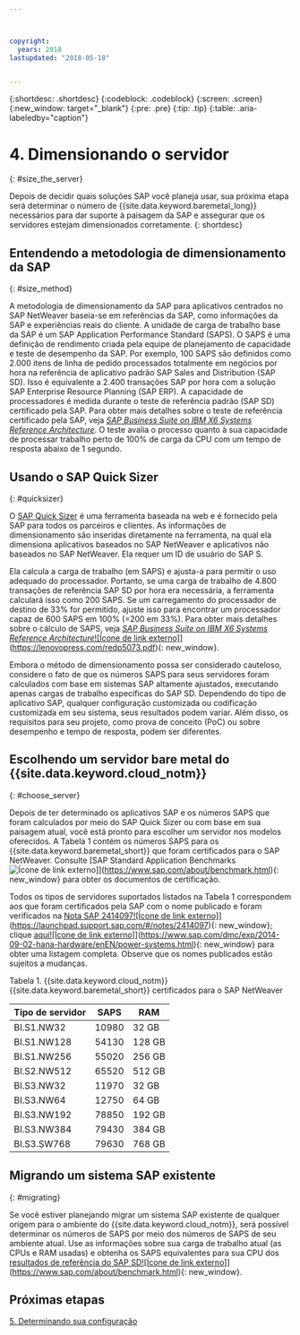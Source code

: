 ```yaml
---



copyright:
  years: 2018
lastupdated: "2018-05-18"


---
```


{:shortdesc: .shortdesc}
{:codeblock: .codeblock}
{:screen: .screen}
{:new_window: target="_blank"}
{:pre: .pre}
{:tip: .tip}
{:table: .aria-labeledby="caption"}


# 4. Dimensionando o servidor
{: #size_the_server}

Depois de decidir quais soluções SAP você planeja usar, sua próxima etapa será determinar o número de {{site.data.keyword.baremetal_long}} necessários para dar suporte à paisagem da SAP e assegurar que os servidores estejam dimensionados corretamente.
{: shortdesc}

## Entendendo a metodologia de dimensionamento da SAP
{: #size_method}

A metodologia de dimensionamento da SAP para aplicativos centrados no SAP NetWeaver baseia-se em referências da SAP, como informações da SAP e experiências reais do cliente. A unidade de carga de trabalho base da SAP é um SAP Application Performance Standard (SAPS). O SAPS é uma definição de rendimento criada pela equipe de planejamento de capacidade e teste de desempenho da SAP. Por exemplo, 100 SAPS são definidos como 2.000 itens de linha de pedido processados totalmente em negócios por hora na referência de aplicativo padrão SAP Sales and Distribution (SAP SD). Isso é equivalente a 2.400 transações SAP por hora com a solução SAP Enterprise Resource Planning (SAP ERP). A capacidade de processadores é medida durante o teste de referência padrão (SAP SD) certificado pela SAP. Para obter mais detalhes sobre o teste de referência certificado pela SAP, veja [*SAP Business Suite on IBM X6 Systems Reference Architecture*](https://lenovopress.com/redp5073.pdf). O teste avalia o processo quanto à sua capacidade de processar trabalho perto de 100% de carga da CPU com um tempo de resposta abaixo de 1 segundo.

## Usando o SAP Quick Sizer
{: #quicksizer}
  
O [SAP Quick Sizer](https://service.sap.com/quicksizer) é uma ferramenta baseada na web e é fornecido pela SAP para todos os parceiros e clientes. As informações de dimensionamento são inseridas diretamente na ferramenta, na qual ela dimensiona aplicativos baseados no SAP NetWeaver e aplicativos não baseados no SAP NetWeaver. Ela requer um ID de usuário do SAP S.
  
Ela calcula a carga de trabalho (em SAPS) e ajusta-a para permitir o uso adequado do processador. Portanto, se uma carga de trabalho de 4.800 transações de referência SAP SD por hora era necessária, a ferramenta calculará isso como 200 SAPS. Se um carregamento do processador de destino de 33% for permitido, ajuste isso para encontrar um processador capaz de 600 SAPS em 100% (=200 em 33%). Para obter mais detalhes sobre o cálculo de SAPS, veja [*SAP Business Suite on IBM X6 Systems Reference Architecture*![Ícone de link externo]](../../icons/launch-glyph.svg "Ícone de link externo")](https://lenovopress.com/redp5073.pdf){: new_window}.

Embora o método de dimensionamento possa ser considerado cauteloso, considere o fato de que os números SAPS para seus servidores foram calculados com base em sistemas SAP altamente ajustados, executando apenas cargas de trabalho específicas do SAP SD. Dependendo do tipo de aplicativo SAP, qualquer configuração customizada ou codificação customizada em seu sistema, seus resultados podem variar. Além disso, os requisitos para seu projeto, como prova de conceito (PoC) ou sobre desempenho e tempo de resposta, podem ser diferentes.

## Escolhendo um servidor bare metal do {{site.data.keyword.cloud_notm}}
{: #choose_server}

Depois de ter determinado os aplicativos SAP e os números SAPS que foram calculados por meio do SAP Quick Sizer ou com base em sua paisagem atual, você está pronto para escolher um servidor nos modelos oferecidos. A Tabela 1 contém os números SAPS para os {{site.data.keyword.baremetal_short}} que foram certificados para o SAP NetWeaver. Consulte [SAP Standard Application Benchmarks![Ícone de link externo](../../icons/launch-glyph.svg "Ícone de link externo")]](https://www.sap.com/about/benchmark.html){: new_window} para obter os documentos de certificação. 

Todos os tipos de servidores suportados listados na Tabela 1 correspondem aos que foram certificados pela SAP com o nome publicado e foram verificados na [Nota SAP 2414097![Ícone de link externo]](../../icons/launch-glyph.svg "Ícone de link externo")](https://launchpad.support.sap.com/#/notes/2414097){: new_window}; clique [aqui![Ícone de link externo]](../../icons/launch-glyph.svg "Ícone de link externo")](https://www.sap.com/dmc/exp/2014-09-02-hana-hardware/enEN/power-systems.html){: new_window} para obter uma listagem completa. Observe que os nomes publicados estão sujeitos a mudanças.

Tabela 1. {{site.data.keyword.cloud_notm}} {{site.data.keyword.baremetal_short}} certificados para o SAP NetWeaver

| Tipo de servidor | SAPS | RAM |
| --- | --- | --- |
| BI.S1.NW32 | 10980 | 32 GB |
| BI.S1.NW128 | 54130 | 128 GB |
| BI.S1.NW256 | 55020 | 256 GB |
| BI.S2.NW512 | 65520 | 512 GB |
| BI.S3.NW32 | 11970 | 32 GB |
| BI.S3.NW64 | 12750 | 64 GB |
| BI.S3.NW192 | 78850 | 192 GB |
| BI.S3.NW384 | 79430 | 384 GB |
| BI.S3.SW768 | 79630 | 768 GB |

## Migrando um sistema SAP existente 
{: #migrating}

Se você estiver planejando migrar um sistema SAP existente de qualquer origem para o ambiente do {{site.data.keyword.cloud_notm}}, será possível determinar os números de SAPS por meio dos números de SAPS de seu ambiente atual. Use as informações sobre sua carga de trabalho atual (as CPUs e RAM usadas) e obtenha os SAPS equivalentes para sua CPU dos [resultados de referência do SAP SD![Ícone de link externo]](../../icons/launch-glyph.svg "Ícone de link externo")](https://www.sap.com/about/benchmark.html){: new_window}.

## Próximas etapas

 [5. Determinando sua configuração](/docs/infrastructure/sap-netweaver/sap-determine-configuration.html)
